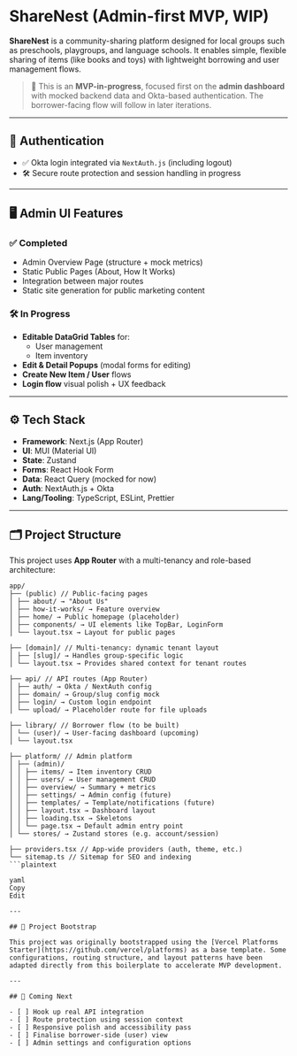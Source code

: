 # ShareNest (Admin-first MVP, WIP)

**ShareNest** is a community-sharing platform designed for local groups such as preschools, playgroups, and language schools. It enables simple, flexible sharing of items (like books and toys) with lightweight borrowing and user management flows.

> 🚧 This is an **MVP-in-progress**, focused first on the **admin dashboard** with mocked backend data and Okta-based authentication. The borrower-facing flow will follow in later iterations.

---

## 🔐 Authentication

- ✅ Okta login integrated via `NextAuth.js` (including logout)
- 🛠️ Secure route protection and session handling in progress

---

## 🖥️ Admin UI Features

### ✅ Completed

- Admin Overview Page (structure + mock metrics)
- Static Public Pages (About, How It Works)
- Integration between major routes
- Static site generation for public marketing content

### 🛠️ In Progress

- **Editable DataGrid Tables** for:
  - User management
  - Item inventory
- **Edit & Detail Popups** (modal forms for editing)
- **Create New Item / User** flows
- **Login flow** visual polish + UX feedback

---

## ⚙️ Tech Stack

- **Framework**: Next.js (App Router)
- **UI**: MUI (Material UI)
- **State**: Zustand
- **Forms**: React Hook Form
- **Data**: React Query (mocked for now)
- **Auth**: NextAuth.js + Okta
- **Lang/Tooling**: TypeScript, ESLint, Prettier

---

## 🗂️ Project Structure

This project uses **App Router** with a multi-tenancy and role-based architecture:
```plaintext
app/
├── (public) // Public-facing pages
│ ├── about/ → "About Us"
│ ├── how-it-works/ → Feature overview
│ ├── home/ → Public homepage (placeholder)
│ ├── components/ → UI elements like TopBar, LoginForm
│ └── layout.tsx → Layout for public pages

├── [domain]/ // Multi-tenancy: dynamic tenant layout
│ ├── [slug]/ → Handles group-specific logic
│ └── layout.tsx → Provides shared context for tenant routes

├── api/ // API routes (App Router)
│ ├── auth/ → Okta / NextAuth config
│ ├── domain/ → Group/slug config mock
│ ├── login/ → Custom login endpoint
│ └── upload/ → Placeholder route for file uploads

├── library/ // Borrower flow (to be built)
│ └── (user)/ → User-facing dashboard (upcoming)
│ └── layout.tsx

├── platform/ // Admin platform
│ ├── (admin)/
│ │ ├── items/ → Item inventory CRUD
│ │ ├── users/ → User management CRUD
│ │ ├── overview/ → Summary + metrics
│ │ ├── settings/ → Admin config (future)
│ │ ├── templates/ → Template/notifications (future)
│ │ ├── layout.tsx → Dashboard layout
│ │ ├── loading.tsx → Skeletons
│ │ └── page.tsx → Default admin entry point
│ └── stores/ → Zustand stores (e.g. account/session)

├── providers.tsx // App-wide providers (auth, theme, etc.)
└── sitemap.ts // Sitemap for SEO and indexing
```plaintext

yaml
Copy
Edit

---

## 🧱 Project Bootstrap

This project was originally bootstrapped using the [Vercel Platforms Starter](https://github.com/vercel/platforms) as a base template. Some configurations, routing structure, and layout patterns have been adapted directly from this boilerplate to accelerate MVP development.

---

## 🚀 Coming Next

- [ ] Hook up real API integration
- [ ] Route protection using session context
- [ ] Responsive polish and accessibility pass
- [ ] Finalise borrower-side (user) view
- [ ] Admin settings and configuration options
